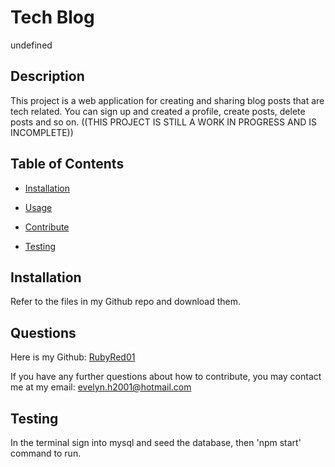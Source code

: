 # Tech Blog
undefined

## Description

This project is  a web application for creating and sharing blog posts that are tech related. You can sign up and created a profile, create posts, delete posts and so on. ((THIS PROJECT IS STILL A WORK IN PROGRESS AND IS INCOMPLETE))

## Table of Contents

* [Installation](#installation)

* [Usage](#usage)

* [Contribute](#contribute)

* [Testing](#testing)

## Installation

Refer to the files in my Github repo and download them.

## Questions

Here is my Github: [RubyRed01](https://github.com/RubyRed01)

If you have any further questions about how to contribute, you may contact me at my email: evelyn.h2001@hotmail.com

## Testing

In the terminal sign into mysql and seed the database, then 'npm start' command to run.
